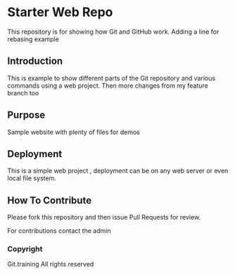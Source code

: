 # Starter Web Repo

This repository is for showing how Git and GitHub work. Adding a line for rebasing example

## Introduction
This is example to show different parts of the Git repository and various commands using a web project.
Then more changes from my feature branch too
## Purpose

Sample website with plenty of files for demos

## Deployment
This is a simple web project , deployment can be on any web server or even local file system.

## How To Contribute

Please fork this repository and then issue Pull Requests for review.

For contributions contact the admin

### Copyright

Git.training All rights reserved